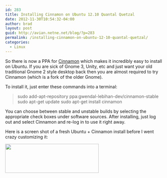 ```yaml
---
id: 283
title: Installing Cinnamon on Ubuntu 12.10 Quantal Quetzal
date: 2012-11-30T10:54:32-04:00
author: brad
layout: post
guid: http://avian.netne.net/blog/?p=283
permalink: /installing-cinnamon-on-ubuntu-12-10-quantal-quetzal/
categories:
  - Linux
---
```

So there is now a PPA for [Cinnamon](http://linuxmint.com/ "Cinnamon") which makes it incredibly easy to install on Ubuntu. If you are sick of Gnome 3, Unity, etc and just want your old traditional Gnome 2 style desktop back then you are almost required to try Cinnamon (which is a fork of the older Gnome).

To install it, just enter these commands into a terminal:

> sudo add-apt-repository ppa:gwendal-lebihan-dev/cinnamon-stable
> sudo apt-get update
> sudo apt-get install cinnamon

You can choose between stable and unstable builds by selecting the appropriate check boxes under software sources. After installing, just log out and select Cinnamon and re-log in to use it right away.

Here is a screen shot of a fresh Ubuntu + Cinnamon install before I went crazy customizing it:

<img class="alignnone size-medium" title="Ubuntu  Screenshot with Cinnamon" src="/images/2012/11/Screenshot-from-2012-11-30-114227.png" alt="" width="300" height="93" />

